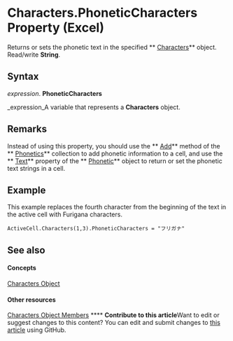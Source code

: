 
# Characters.PhoneticCharacters Property (Excel)

Returns or sets the phonetic text in the specified  ** [Characters](128c9ee4-8ba3-6d22-ad0f-9f20be1e24af.md)** object. Read/write **String**.


## Syntax

 _expression_. **PhoneticCharacters**

 _expression_A variable that represents a  **Characters** object.


## Remarks

Instead of using this property, you should use the  ** [Add](2a60a1cd-e15e-1341-2de8-953aa999ac07.md)** method of the ** [Phonetics](77c0c55c-a181-c68a-24ed-e6bcaf514663.md)** collection to add phonetic information to a cell, and use the ** [Text](f1c820ad-4791-a344-e6aa-72aaac129f59.md)** property of the ** [Phonetic](297e85d5-e8f6-6009-c51a-0d3fe01efba0.md)** object to return or set the phonetic text strings in a cell.


## Example

This example replaces the fourth character from the beginning of the text in the active cell with Furigana characters.


```
ActiveCell.Characters(1,3).PhoneticCharacters = "フリガナ"
```


## See also


#### Concepts


 [Characters Object](128c9ee4-8ba3-6d22-ad0f-9f20be1e24af.md)
#### Other resources


 [Characters Object Members](5172cea2-c939-9bbe-d751-304d4aafd9cf.md)
****   **Contribute to this article**Want to edit or suggest changes to this content? You can edit and submit changes to  [this article](https://github.com/jhershey00/VBA_Excel_Test/OpenXMLCon/articles/05e5cfa5-aef8-c413-29e4-3c608bd4f953.md) using GitHub.

